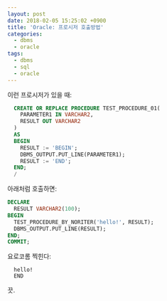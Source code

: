 ```yaml
---
layout: post
date: 2018-02-05 15:25:02 +0900
title: 'Oracle: 프로시저 호출방법'
categories:
  - dbms
  - oracle
tags:
  - dbms
  - sql
  - oracle
---
```


이런 프로시저가 있을 때:
```sql
  CREATE OR REPLACE PROCEDURE TEST_PROCEDURE_01(
    PARAMETER1 IN VARCHAR2,
    RESULT OUT VARCHAR2
  )
  AS
  BEGIN
    RESULT := 'BEGIN';
    DBMS_OUTPUT.PUT_LINE(PARAMETER1);
    RESULT := 'END';
  END;
  /
```
아래처럼 호출하면:
```sql
DECLARE
  RESULT VARCHAR2(100);
BEGIN
  TEST_PROCEDURE_BY_NORITER('hello!', RESULT);
  DBMS_OUTPUT.PUT_LINE(RESULT);
END;
COMMIT;
```
요로코롬 찍힌다:
```
  hello!
  END
```

끗.

